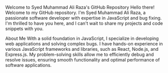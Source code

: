 Welcome to Syed Muhammad Ali Raza's GitHub Repository
Hello there! Welcome to my GitHub repository. I'm Syed Muhammad Ali Raza, a passionate software developer with expertise in JavaScript and bug fixing. I'm thrilled to have you here, and I can't wait to share my projects and code snippets with you.

About Me
With a solid foundation in JavaScript, I specialize in developing web applications and solving complex bugs. I have hands-on experience in various JavaScript frameworks and libraries, such as React, Node.js, and Express.js. My problem-solving skills allow me to efficiently debug and resolve issues, ensuring smooth functionality and optimal performance of software applications.
